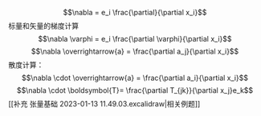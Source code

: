 $$\nabla =  e_i \frac{\partial}{\partial x_i}$$
标量和矢量的梯度计算
$$\nabla \varphi = e_i \frac{\partial \varphi}{\partial x_i}$$
$$\nabla \overrightarrow{a} = \frac{\partial a_j}{\partial x_i}$$
散度计算： 
$$\nabla \cdot \overrightarrow{a} = \frac{\partial a_i}{\partial x_i}$$
$$\nabla \cdot \boldsymbol{T}= \frac{\partial T_{jk}}{\partial x_j}e_k$$
[[补充 张量基础 2023-01-13 11.49.03.excalidraw|相关例题]]
